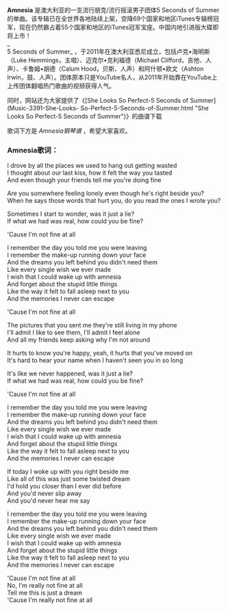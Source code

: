 

**Amnesia** 是澳大利亚的一支流行朋克/流行摇滚男子团体5 Seconds of
Summer的单曲。该专辑已在全世界各地陆续上架，空降69个国家和地区iTunes专辑榜冠军，现在仍然霸占着55个国家和地区的iTunes冠军宝座。中国内地引进版大碟即将上市！  
_  
5 Seconds of Summer_ ，于2011年在澳大利亚悉尼成立，包括卢克•海明斯（Luke
Hemmings，主唱）、迈克尔•克利福德（Michael Clifford，吉他、人声）、卡鲁姆•胡德（Calum
Hood，贝斯、人声）和阿什顿•欧文（Ashton
Irwin，鼓、人声）。团体原本只是YouTube名人，从2011年开始靠在YouTube上上传团体翻唱热门歌曲的视频获得人气。  
  
同时，网站还为大家提供了《[She Looks So Perfect-5 Seconds of Summer](Music-3391-She-Looks-
So-Perfect-5-Seconds-of-Summer.html "She Looks So Perfect-5 Seconds of
Summer")》的曲谱下载  
  
歌词下方是 _Amnesia钢琴谱_ ，希望大家喜欢。

### Amnesia歌词：

I drove by all the places we used to hang out getting wasted  
I thought about our last kiss, how it felt the way you tasted  
And even though your friends tell me you're doing fine

Are you somewhere feeling lonely even though he's right beside you?  
When he says those words that hurt you, do you read the ones I wrote you?

Sometimes I start to wonder, was it just a lie?  
If what we had was real, how could you be fine?

'Cause I'm not fine at all

I remember the day you told me you were leaving  
I remember the make-up running down your face  
And the dreams you left behind you didn't need them  
Like every single wish we ever made  
I wish that I could wake up with amnesia  
And forget about the stupid little things  
Like the way it felt to fall asleep next to you  
And the memories I never can escape

'Cause I'm not fine at all

The pictures that you sent me they're still living in my phone  
I'll admit I like to see them, I'll admit I feel alone  
And all my friends keep asking why I'm not around

It hurts to know you're happy, yeah, it hurts that you've moved on  
It's hard to hear your name when I haven't seen you in so long

It's like we never happened, was it just a lie?  
If what we had was real, how could you be fine?

'Cause I'm not fine at all

I remember the day you told me you were leaving  
I remember the make-up running down your face  
And the dreams you left behind you didn't need them  
Like every single wish we ever made  
I wish that I could wake up with amnesia  
And forget about the stupid little things  
Like the way it felt to fall asleep next to you  
And the memories I never can escape

If today I woke up with you right beside me  
Like all of this was just some twisted dream  
I'd hold you closer than I ever did before  
And you'd never slip away  
And you'd never hear me say

I remember the day you told me you were leaving  
I remember the make-up running down your face  
And the dreams you left behind you didn't need them  
Like every single wish we ever made  
I wish that I could wake up with amnesia  
And forget about the stupid little things  
Like the way it felt to fall asleep next to you  
And the memories I never can escape

'Cause I'm not fine at all  
No, I'm really not fine at all  
Tell me this is just a dream  
'Cause I'm really not fine at all

